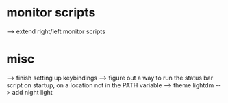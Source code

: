 # monitor scripts
--> extend right/left monitor scripts

# misc
--> finish setting up keybindings
--> figure out a way to run the status bar script on startup, on a location not in the PATH variable
--> theme lightdm
--> add night light

